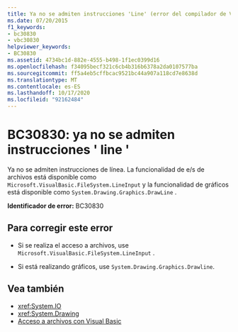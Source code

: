 ```yaml
---
title: Ya no se admiten instrucciones 'Line' (error del compilador de Visual Basic)
ms.date: 07/20/2015
f1_keywords:
- bc30830
- vbc30830
helpviewer_keywords:
- BC30830
ms.assetid: 4734bc1d-882e-4555-b498-1f1ec0399d16
ms.openlocfilehash: f34095becf321c6cb4b316b6378a2da0107577ba
ms.sourcegitcommit: ff5a4eb5cffbcac9521bc44a907a118cd7e8638d
ms.translationtype: MT
ms.contentlocale: es-ES
ms.lasthandoff: 10/17/2020
ms.locfileid: "92162484"
---
```

# <a name="bc30830-line-statements-are-no-longer-supported"></a>BC30830: ya no se admiten instrucciones ' line '

Ya no se admiten instrucciones de línea. La funcionalidad de e/s de archivos está disponible como `Microsoft.VisualBasic.FileSystem.LineInput` y la funcionalidad de gráficos está disponible como `System.Drawing.Graphics.DrawLine` .

 **Identificador de error:** BC30830

## <a name="to-correct-this-error"></a>Para corregir este error

- Si se realiza el acceso a archivos, use `Microsoft.VisualBasic.FileSystem.LineInput` .

- Si está realizando gráficos, use `System.Drawing.Graphics.Drawline`.

## <a name="see-also"></a>Vea también

- <xref:System.IO>
- <xref:System.Drawing>
- [Acceso a archivos con Visual Basic](../../developing-apps/programming/drives-directories-files/file-access.md)
